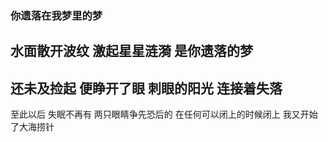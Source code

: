 ### 你遗落在我梦里的梦
水面散开波纹
激起星星涟漪
是你遗落的梦
---
还未及捡起
便睁开了眼
刺眼的阳光
连接着失落
---
至此以后
失眠不再有
两只眼睛争先恐后的
在任何可以闭上的时候闭上
我又开始了大海捞针
